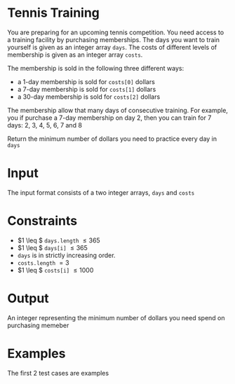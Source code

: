 # Tennis Training

You are preparing for an upcoming tennis competition. You need access to a training facility by purchasing memberships.
The days you want to train yourself is given as an integer array `days`. The costs of different levels of membership is
given as an integer array `costs`.

The membership is sold in the following three different ways:

- a 1-day membership is sold for `costs[0]` dollars
- a 7-day membership is sold for `costs[1]` dollars
- a 30-day membership is sold for `costs[2]` dollars

The membership allow that many days of consecutive training. For example, you if purchase a 7-day membership on day 2,
then you can train for 7 days: 2, 3, 4, 5, 6, 7 and 8

Return the minimum number of dollars you need to practice every day in `days`

# Input

The input format consists of a two integer arrays, `days` and `costs`

# Constraints

- $1 \leq $ `days.length` $\leq 365$
- $1 \leq $ `days[i]` $\leq 365$
- `days` is in strictly increasing order.
- `costs.length` $=3$
- $1 \leq $ `costs[i]` $\leq 1000$

# Output

An integer representing the minimum number of dollars you need spend on purchasing memeber

# Examples
The first 2 test cases are examples
